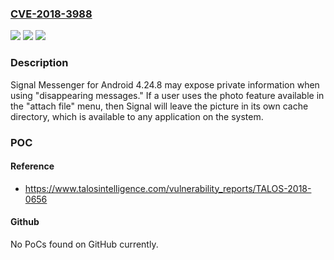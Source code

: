 ### [CVE-2018-3988](https://cve.mitre.org/cgi-bin/cvename.cgi?name=CVE-2018-3988)
![](https://img.shields.io/static/v1?label=Product&message=Signal&color=blue)
![](https://img.shields.io/static/v1?label=Version&message=Signal%20Messenger%20Android%204.24.8%20&color=brightgreen)
![](https://img.shields.io/static/v1?label=Vulnerability&message=privacy%20violation&color=brightgreen)

### Description

Signal Messenger for Android 4.24.8 may expose private information when using "disappearing messages." If a user uses the photo feature available in the "attach file" menu, then Signal will leave the picture in its own cache directory, which is available to any application on the system.

### POC

#### Reference
- https://www.talosintelligence.com/vulnerability_reports/TALOS-2018-0656

#### Github
No PoCs found on GitHub currently.

